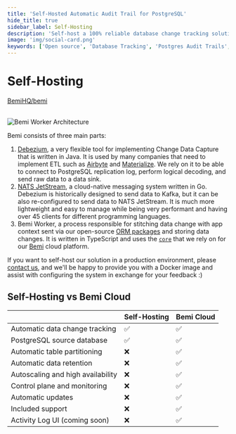 ```yaml
---
title: 'Self-Hosted Automatic Audit Trail for PostgreSQL'
hide_title: true
sidebar_label: Self-Hosting
description: 'Self-host a 100% reliable database change tracking solution for troubleshooting, reporting, data recovery, and audit purposes.'
image: 'img/social-card.png'
keywords: ['Open source', 'Database Tracking', 'Postgres Audit Trails', 'Change Data Capture', 'Database Changes']
---
```


# Self-Hosting

<a class="github-button" href="https://github.com/BemiHQ/bemi" data-size="large" data-show-count="true" aria-label="Star BemiHQ/bemi on GitHub">BemiHQ/bemi</a>
<br />
<br />

![Bemi Worker Architecture](/img/worker.png)

Bemi consists of three main parts:

1. [Debezium](https://github.com/debezium/debezium), a very flexible tool for implementing Change Data Capture that is written in Java. It is used by many companies that need to implement ETL such as [Airbyte](https://github.com/airbytehq/airbyte) and [Materialize](https://github.com/MaterializeInc/materialize). We rely on it to be able to connect to PostgreSQL replication log, perform logical decoding, and send raw data to a data sink.
2. [NATS JetStream](https://github.com/nats-io/nats-server), a cloud-native messaging system written in Go. Debezium is historically designed to send data to Kafka, but it can be also re-configured to send data to NATS JetStream. It is much more lightweight and easy to manage while being very performant and having over 45 clients for different programming languages.
3. Bemi Worker, a process responsible for stitching data change with app context sent via our open-source [ORM packages](https://docs.bemi.io/#supported-orms) and storing data changes. It is written in TypeScript and uses the [`core`](https://github.com/BemiHQ/bemi) that we rely on for our [Bemi](https://bemi.io/) cloud platform.

If you want to self-host our solution in a production environment, please [contact us](mailto:hi@bemi.io),
and we'll be happy to provide you with a Docker image and assist with configuring the system in exchange for your feedback :)

## Self-Hosting vs Bemi Cloud

|                                   | Self-Hosting  | Bemi Cloud  |
| --------------------------------- | ------------- | ----------- |
| Automatic data change tracking    | ✅            | ✅          |
| PostgreSQL source database        | ✅            | ✅          |
| Automatic table partitioning      | ❌            | ✅          |
| Automatic data retention          | ❌            | ✅          |
| Autoscaling and high availability | ❌            | ✅          |
| Control plane and monitoring      | ❌            | ✅          |
| Automatic updates                 | ❌            | ✅          |
| Included support                  | ❌            | ✅          |
| Activity Log UI (coming soon)     | ❌            | ✅          |
